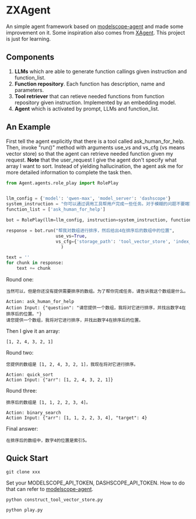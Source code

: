 # ZXAgent

An simple agent framework based on [modelscope-agent](https://github.com/modelscope/modelscope-agent) and made some improvement on it. Some inspiration also comes from [XAgent](https://github.com/OpenBMB/XAgent). This project is just for learning.

## Components

1. **LLMs** which are able to generate function callings given instruction and function_list.
2. **Function repository**. Each function has description, name and parameters.
3. **Tool retriever** that can retieve needed functions from function repository given instruction. Implemented by an embedding model.
4. **Agent** which is activated by prompt, LLMs and function_list.

## An Example

First tell the agent explicitly that there is a tool called ask_human_for_help. Then, invoke "run()" method with arguments use_vs and vs_cfg (vs means vector store) so that the agent can retrieve needed function given my request. **Note** that the user_request I give the agent don't specify what array I want to sort. Instead of yielding hallucination, the agent ask me for more detailed information to complete the task then.

```python
from Agent.agents.role_play import RolePlay


llm_config = {'model': 'qwen-max', 'model_server': 'dashscope'}
system_instruction = "你可以通过调用工具帮用户完成一些任务。对于模糊的问题不要瞎猜，先主动向用户询问具体细节以辅助完成任务。"
function_list = ['ask_human_for_help']

bot = RolePlay(llm=llm_config, instruction=system_instruction, function_list=function_list)

response = bot.run("帮我对数组进行排序，然后给出4在排序后的数组中的位置", 
                   use_vs=True, 
                   vs_cfg={'storage_path': 'tool_vector_store', 'index_name': 'tool'}
                     )

text = ''
for chunk in response:
    text += chunk

```

Round one:

```shell
当然可以，但是你还没有提供需要排序的数组。为了帮你完成任务，请告诉我这个数组是什么。

Action: ask_human_for_help
Action Input: {"question": "请您提供一个数组，我将对它进行排序，并找出数字4在排序后的位置。"}
请您提供一个数组，我将对它进行排序，并找出数字4在排序后的位置。
```

Then I give it an array:

```shell
[1, 2, 4, 3, 2, 1] 
```

Round two:

```shell
您提供的数组是 [1, 2, 4, 3, 2, 1]，我现在将对它进行排序。

Action: quick_sort
Action Input: {"arr": [1, 2, 4, 3, 2, 1]}
```

Round three:

```shell
排序后的数组是 [1, 1, 2, 2, 3, 4]。

Action: binary_search
Action Input: {"arr": [1, 1, 2, 2, 3, 4], "target": 4}
```

Final answer:

```shell
在排序后的数组中，数字4的位置是索引5。
```
## Quick Start
```git clone xxx``` 

Set your MODELSCOPE_API_TOKEN, DASHSCOPE_API_TOKEN. How to do that can refer to [modelscope-agent](https://github.com/modelscope/modelscope-agent). 

```python construct_tool_vector_store.py``` 

```python play.py```
